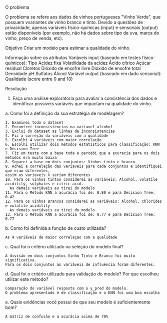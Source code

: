 O problema

O problema se refere aos dados de vinhos portugueses "Vinho Verde", que possuem vvariantes de vinho branco e tinto. Devido a questões de privacidade, apenas variáveis físico-químicas (input) e sensoriais (output) estão disponíveis (por exemplo, não há dados sobre tipo de uva, marca do vinho, preço de venda, etc).

Objetivo
  Criar um modelo para estimar a qualidade do vinho.

Informação sobre os atributos
  Variáveis input (baseado em testes físico-químicos):
  Tipo
  Acidez fixa
  Volatilidade da acidez
  Ácido cítrico
  Açúcar residual
  Cloretos
  Dióxido de enxofre livre
  Dióxido de enxofre total
  Densidade
  pH
  Sulfatos
  Álcool
  Variável output (baseado em dado sensorial):
  Qualidade (score entre 0 and 10)
  
Resolução
1. Faça uma análise exploratória para avaliar a consistência dos dados e identificar possíveis variáveis que impactam na qualidade do vinho.

a. Como foi a definição da sua estratégia de modelagem?

	1. Examinei todo o dataset
  	2. Encontrei inconsistencias na variavel alcohol
  	3. Exclui do dataset as linhas de inconsistencias
  	4. Fiz a correção da variáveis com a qualidade
  	5. Excolhi 4 variáveis com maior correlação
  	6. Escolhi utilizar dois métodos estatísticos para classificação: KNN e Decision Tree
 	7. Fiz um teste com a base toda e percebi que a acuracia para os dois métodos era muito baixa
  	8. Separei a base em dois conjuntos: Vinhos tinto e branco
  	9. Achei a correlação das variaveis para cada conjuntos e identifiquei que eram diferentes, 
  	assim as variaveis X seriam diferentes
  	10. Para os vinhos tintos considerei as variáveis: Alcohol, volatile aciditily, sulphates e citric acid. 
      As demais variáveis eu tirei do modelo
  	11. Para o Método KNN a acurácia foi de: 0.80 e para Decision Tree: 0.42
  	12. Para os vinhos Brancos considerei as variáveis: Alcohol, chlorides e volatile aciditily 
      As demais variáveis eu tirei do modelo
  	13. Para o Método KNN a acurácia foi de: 0.77 e para Decision Tree: 0.77

b. Como foi definida a função de custo utilizada?

	As 4 variáveis de maior correlaçao com a qualidade

c. Qual foi o critério utilizado na seleção do modelo final?
	
	A divisão em dois conjuntos Vinho Tinto e Branco foi muito significativa. 
	Para os dois conjuntos as variáveis de influência foram diferentes. 
   
d. Qual foi o critério utilizado para validação do modelo? Por que escolheu utilizar este método? 
	
	Comparação do variável resposta com o y_pred do modelo.
	O problema apresentado é de classificação e o KNN foi uma boa escolha

e. Quais evidências você possui de que seu modelo é suficientemente bom?
	
	A matriz de confusão e a acurácia acima de 70%
